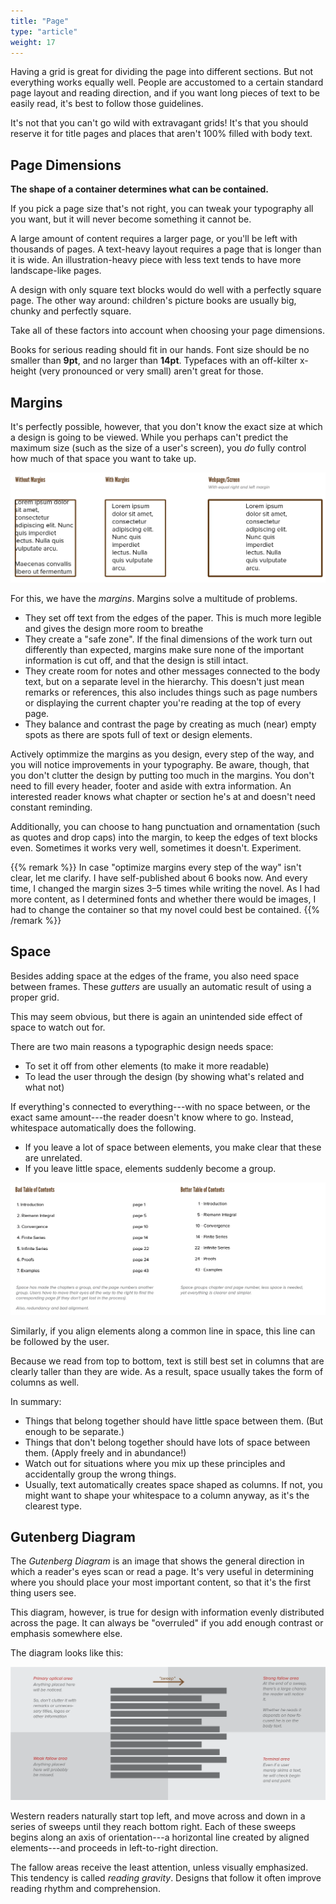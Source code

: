```yaml
---
title: "Page"
type: "article"
weight: 17
---
```


Having a grid is great for dividing the page into different sections. But not everything works equally well. People are accustomed to a certain standard page layout and reading direction, and if you want long pieces of text to be easily read, it's best to follow those guidelines. 

It's not that you can't go wild with extravagant grids! It's that you should reserve it for title pages and places that aren't 100% filled with body text.

## Page Dimensions

**The shape of a container determines what can be contained.**

If you pick a page size that's not right, you can tweak your typography all you want, but it will never become something it cannot be.

A large amount of content requires a larger page, or you'll be left with thousands of pages. A text-heavy layout requires a page that is longer than it is wide. An illustration-heavy piece with less text tends to have more landscape-like pages. 

A design with only square text blocks would do well with a perfectly square page. The other way around: children's picture books are usually big, chunky and perfectly square.

Take all of these factors into account when choosing your page dimensions.

Books for serious reading should fit in our hands. Font size should be no smaller than **9pt**, and no larger than **14pt**. Typefaces with an off-kilter x-height (very pronounced or very small) aren't great for those.

## Margins

It's perfectly possible, however, that you don't know the exact size at which a design is going to be viewed. While you perhaps can't predict the maximum size (such as the size of a user's screen), you *do* fully control how much of that space you want to take up.

![Example of margins on a page.](TypographyPageMargins.webp)

For this, we have the *margins*. Margins solve a multitude of problems.

-   They set off text from the edges of the paper. This is much more legible and gives the design more room to breathe
-   They create a "safe zone". If the final dimensions of the work turn out differently than expected, margins make sure none of the important information is cut off, and that the design is still  intact.
-   They create room for notes and other messages connected to the body text, but on a separate level in the hierarchy. This doesn't just mean remarks or references, this also includes things such as page numbers or displaying the current chapter you're reading at the top of every page.
-   They balance and contrast the page by creating as much (near) empty spots as there are spots full of text or design elements.

Actively optimmize the margins as you design, every step of the way, and you will notice improvements in your typography. Be aware, though, that you don't clutter the design by putting too much in the margins. You don't need to fill every header, footer and aside with extra information. An interested reader knows what chapter or section he's at and doesn't need constant reminding.

Additionally, you can choose to hang punctuation and ornamentation (such as quotes and drop caps) into the margin, to keep the edges of text blocks even. Sometimes it works very well, sometimes it doesn't. Experiment.

{{% remark %}}
In case "optimize margins every step of the way" isn't clear, let me clarify. I have self-published about 6 books now. And every time, I changed the margin sizes 3&ndash;5 times while writing the novel. As I had more content, as I determined fonts and whether there would be images, I had to change the container so that my novel could best be contained.
{{% /remark %}}

## Space

Besides adding space at the edges of the frame, you also need space between frames. These *gutters* are usually an automatic result of using a proper grid. 

This may seem obvious, but there is again an unintended side effect of space to watch out for.

There are two main reasons a typographic design needs space: 

* To set it off from other elements (to make it more readable)
* To lead the user through the design (by showing what's related and what not)

If everything's connected to everything---with no space between, or the exact same amount---the reader doesn't know where to go. Instead, whitespace automatically does the following.

* If you leave a lot of space between elements, you make clear that these are unrelated. 
* If you leave little space, elements suddenly become a group. 

![Example of unintended information grouping using space.](TypographyPageSpace.webp)

Similarly, if you align elements along a common line in space, this line can be followed by the user.

Because we read from top to bottom, text is still best set in columns that are clearly taller than they are wide. As a result, space usually takes the form of columns as well. 

In summary:

* Things that belong together should have little space between them. (But enough to be separate.)
* Things that don't belong together should have lots of space between them. (Apply freely and in abundance!)
* Watch out for situations where you mix up these principles and accidentally group the wrong things.
* Usually, text automatically creates space shaped as columns. If not, you might want to shape your whitespace to a column anyway, as it's the clearest type.

## Gutenberg Diagram

The *Gutenberg Diagram* is an image that shows the general direction in which a reader's eyes scan or read a page. It's very useful in determining where you should place your most important content, so that it's the first thing users see. 

This diagram, however, is true for design with information evenly distributed across the page. It can always be "overruled" if you add enough contrast or emphasis somewhere else. 

The diagram looks like this:

![Example of a Gutenberg Diagram.](TypographyGutenbergDiagram.webp)

Western readers naturally start top left, and move across and down in a series of sweeps until they reach bottom right. Each of these sweeps begins along an axis of orientation---a horizontal line created by aligned elements---and proceeds in left-to-right direction.

The fallow areas receive the least attention, unless visually emphasized. This tendency is called *reading gravity*. Designs that follow it often improve reading rhythm and comprehension.